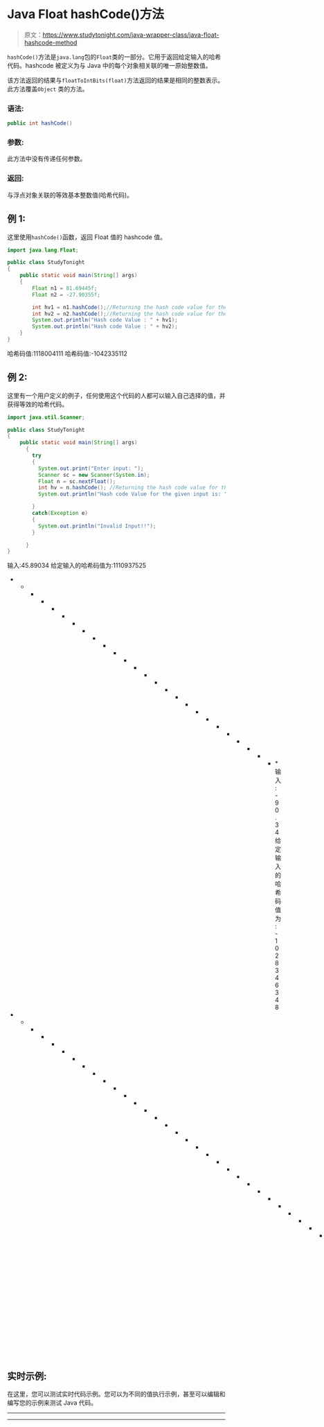 # Java Float hashCode()方法

> 原文：<https://www.studytonight.com/java-wrapper-class/java-float-hashcode-method>

`hashCode()`方法是`java.lang`包的`Float`类的一部分。它用于返回给定输入的哈希代码。hashcode 被定义为与 Java 中的每个对象相关联的唯一原始整数值。

该方法返回的结果与`floatToIntBits(float)`方法返回的结果是相同的整数表示。此方法覆盖`Object` 类的方法。

### 语法:

```java
public int hashCode() 
```

### 参数:

此方法中没有传递任何参数。

### 返回:

与浮点对象关联的等效基本整数值(哈希代码)。

## 例 1:

这里使用`hashCode()`函数，返回 Float 值的 hashcode 值。

```java
import java.lang.Float;

public class StudyTonight
{  
    public static void main(String[] args)  
    {   
        Float n1 = 81.69445f;
        Float n2 = -27.90355f;

        int hv1 = n1.hashCode();//Returning the hash code value for the object n1
        int hv2 = n2.hashCode();//Returning the hash code value for the object n2
        System.out.println("Hash code Value : " + hv1);
        System.out.println("Hash code Value : " + hv2);  
    }  
} 
```

哈希码值:1118004111
哈希码值:-1042335112

## 例 2:

这里有一个用户定义的例子，任何使用这个代码的人都可以输入自己选择的值，并获得等效的哈希代码。

```java
import java.util.Scanner;  

public class StudyTonight
{  
    public static void main(String[] args)
      {  
        try
        {
          System.out.print("Enter input: ");  
          Scanner sc = new Scanner(System.in);         
          Float n = sc.nextFloat();  
          int hv = n.hashCode(); //Returning the hash code value for the object 
          System.out.println("Hash code Value for the given input is: " + hv);

        }
        catch(Exception e)
        {
          System.out.println("Invalid Input!!");
        }

      }  
} 
```

输入:45.89034
给定输入的哈希码值为:1110937525
* * * * * * * * * * * * * * * * * * * * * * * * * * *输入:-90.34
给定输入的哈希码值为:-1028346348
* * * * * * * * * * * * * * * * * * * * * * * * * * * * * * * * * * * * *输入:0x98
无效！

## 实时示例:

在这里，您可以测试实时代码示例。您可以为不同的值执行示例，甚至可以编辑和编写您的示例来测试 Java 代码。

* * *

* * *